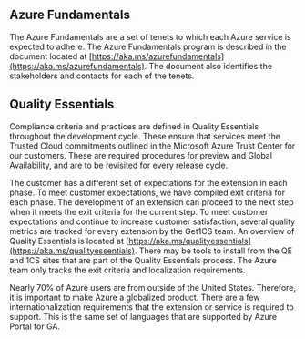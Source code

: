 
## Azure Fundamentals

The Azure Fundamentals are a set of tenets to which each Azure service is expected to adhere. The Azure Fundamentals program is described in the document located at [https://aka.ms/azurefundamentals](https://aka.ms/azurefundamentals). The document also identifies the stakeholders and contacts for each of the tenets.

## Quality Essentials

Compliance criteria and practices are defined in Quality Essentials throughout the development cycle. These ensure that services meet the Trusted Cloud commitments outlined in the Microsoft Azure Trust Center for our customers. These are required procedures for preview and Global Availability, and are to be revisited for every release cycle.

The customer has a different set of expectations for the extension in each phase. To meet customer expectations, we have compiled exit criteria for each phase. The development of an extension  can proceed to the next step when it meets the exit criteria for the current step. To meet customer expectations and continue to increase customer satisfaction, several quality metrics are tracked for every extension by the Get1CS team. An overview of Quality Essentials is located at [https://aka.ms/qualityessentials](https://aka.ms/qualityessentials). There may be tools to install from the QE and 1CS sites that are part of the Quality Essentials process. The Azure team only tracks the exit criteria and localization requirements.

Nearly 70% of Azure users are from outside of the United States. Therefore, it is important to make Azure a globalized product. There are a few internationalization requirements that the extension or service is required to support. This is the same set of languages that are supported by Azure Portal for GA.